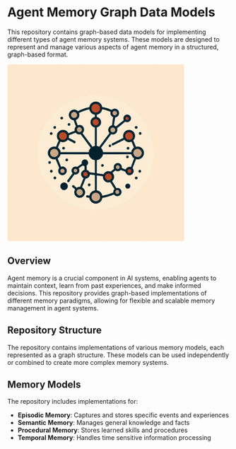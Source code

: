 # Agent Memory Graph Data Models

This repository contains graph-based data models for implementing different types of agent memory systems. These models are designed to represent and manage various aspects of agent memory in a structured, graph-based format.

<img src="images/cover-art.jpeg" width="400" alt="Cover Art">

## Overview

Agent memory is a crucial component in AI systems, enabling agents to maintain context, learn from past experiences, and make informed decisions. This repository provides graph-based implementations of different memory paradigms, allowing for flexible and scalable memory management in agent systems.

## Repository Structure

The repository contains implementations of various memory models, each represented as a graph structure. These models can be used independently or combined to create more complex memory systems.

## Memory Models

The repository includes implementations for:

- **Episodic Memory**: Captures and stores specific events and experiences
- **Semantic Memory**: Manages general knowledge and facts
- **Procedural Memory**: Stores learned skills and procedures
- **Temporal Memory**: Handles time sensitive information processing
